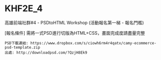 KHF2E_4
=======

高雄前端社群#4 - PSDtoHTML Workshop (活動報名第一梯 - 報名門檻)


  [報名條件]
  需將一式PSD進行切版為HTML+CSS，畫面完成度請盡量完整

    PSD下載連結: https://www.dropbox.com/s/ciowh6rm4r4qatx/camy-ecommerce-psd-template.zip
    出處: http://downloadpsd.com/?QzjH8Ek9

